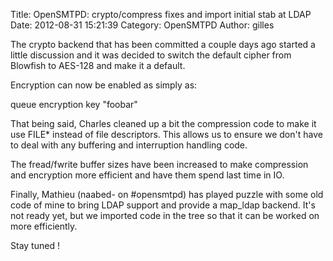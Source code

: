 Title: OpenSMTPD: crypto/compress fixes and import initial stab at LDAP
Date: 2012-08-31 15:21:39
Category: OpenSMTPD
Author: gilles

The crypto backend that has been committed a couple days ago started a little discussion and it was decided to switch the default cipher from Blowfish to AES-128 and make it a default.

Encryption can now be enabled as simply as:

queue encryption key "foobar"

That being said, Charles cleaned up a bit the compression code to make it use FILE* instead of file descriptors. This allows us to ensure we don't have to deal with any buffering and interruption handling code.

The fread/fwrite buffer sizes have been increased to make compression and encryption more efficient and have them spend last time in IO.

Finally, Mathieu (naabed- on #opensmtpd) has played puzzle with some old code of mine to bring LDAP support and provide a map_ldap backend. It's not ready yet, but we imported code in the tree so that it can be worked on more efficiently.

Stay tuned !
